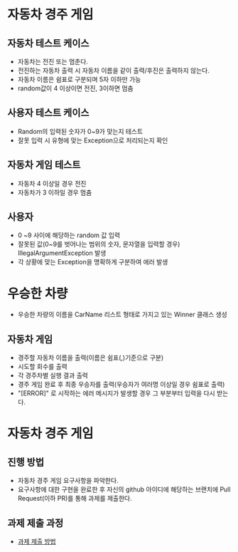 # 자동차 경주 게임

## 자동차 테스트 케이스

* 자동차는 전진 또는 멈춘다.
* 전진하는 자동차 출력 시 자동차 이름을 같이 출력/후진은 출력하지 않는다.
* 자동차 이름은 쉼표로 구분되며 5자 이하만 가능
* random값이 4 이상이면 전진, 3이하면 멈춤

## 사용자 테스트 케이스

* Random의 입력된 숫자가 0~9가 맞는지 테스트
* 잘못 입력 시 유형에 맞는 Exception으로 처리되는지 확인

## 자동차 게임 테스트

* 자동차 4 이상일 경우 전진
* 자동차가 3 이하일 경우 멈춤

## 사용자

* 0 ~9 사이에 해당하는 random 값 입력
* 잘못된 값(0~9를 벗어나는 범위의 숫자, 문자열을 입력할 경우) IllegalArgumentException 발생
* 각 상황에 맞는 Exception을 명확하게 구분하여 에러 발생

# 우승한 차량

* 우승한 차량의 이름을 CarName 리스트 형태로 가지고 있는 Winner 클래스 생성

## 자동차 게임

* 경주할 자동차 이름을 출력(이름은 쉼표(,)기준으로 구분)
* 시도할 회수를 출력
* 각 경주차별 실행 결과 출력
* 경주 게임 완료 후 최종 우승자를 출력(우승자가 여러명 이상일 경우 쉼표로 출력)
* "[ERROR]" 로 시작하는 에러 메시지가 발생할 경우 그 부분부터 입력을 다시 받는다.

# 자동차 경주 게임

## 진행 방법

* 자동차 경주 게임 요구사항을 파악한다.
* 요구사항에 대한 구현을 완료한 후 자신의 github 아이디에 해당하는 브랜치에 Pull Request(이하 PR)를 통해 과제를 제출한다.

## 과제 제출 과정

* [과제 제출 방법](https://github.com/next-step/nextstep-docs/tree/master/precourse)